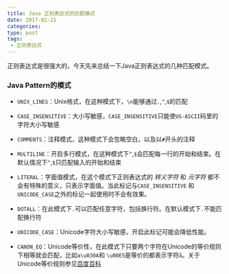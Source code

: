 ```yaml
---
title: Java 正则表达式的匹配模式
date: 2017-02-21
categories:
type: post
tags:
 - 正则表达式
---
```


正则表达式是很强大的，今天先来总结一下Java正则表达式的几种匹配模式。

<!--more-->

### Java Pattern的模式

  - `UNIX_LINES`：Unix格式，在这种模式下，`\n`能够通过`.`,`^`,`$`的匹配

  - `CASE_INSENSITIVE`：大小写敏感，`CASE_INSENSITIVE`只能使`US-ASCII`码里的字符大小写敏感

  - `COMMENTS`：注释模式，这种模式下会忽略空白，以及以`#`开头的注释

  - `MULTILINE`：开启多行模式，在这种模式下`^`,`$`会匹配每一行的开始和结束。在默认情况下`^`,`$`只匹配输入的开始和结束

  - `LITERAL`：字面值模式，在这个模式下正则表达式的 *转义字符* 和 *元字符* 都不会有特殊的意义，只表示字面值。当此标记与`CASE_INSENSITIVE` 和 `UNICODE_CASE`之外的标记一起使用时不会有效果。

  - `DOTALL`：在此模式下`.`可以匹配任意字符，包括换行符。在默认模式下`.`不能匹配换行符

  - `UNICODE_CASE`：Unicode字符大小写敏感，开启此标记可能会降低性能。

  - `CANON_EQ`：Unicode等价性，在此模式下只要两个字符在Unicode的等价规则下相等就会匹配，比如`a\u030A`和 `\u00E5`是等价的都表示字符`å`。关于Unicode等价规则参见[百度百科](http://baike.baidu.com/link?url=SQe6OOJCjKy4uqcb4ZCkYtJi6WoLU-WpXiwGU6wIRCzhP7U61-NPgCygRWflmJr-hBTAeMJPCLwZliSpdIxcs60LKiUbqdNAE8flP1BbP8bQxXDQBd7sE3ddp4lUJv5Yah6otQrynm7vf5RvnT6rqK)
